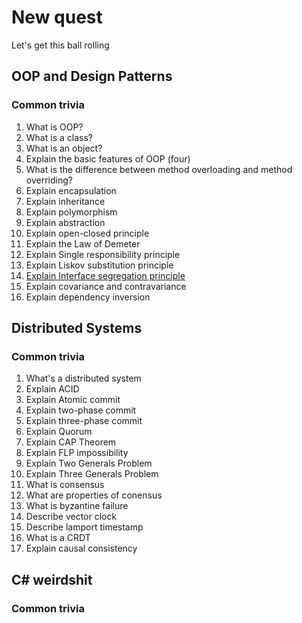 #   New quest
Let's get this ball rolling

##  OOP and Design Patterns

### Common trivia
1.  What is OOP?
2.  What is a class?
3.  What is an object?
4.  Explain the basic features of OOP (four)
5.  What is the difference between method overloading and method overriding?
6.  Explain encapsulation
7.  Explain inheritance
8.  Explain polymorphism
9.  Explain abstraction
10. Explain open-closed principle
11. Explain the Law of Demeter
12. Explain Single responsibility principle
13. Explain Liskov substitution principle
14. [Explain Interface segregation principle](interface_segregation.md)
15. Explain covariance and contravariance
16. Explain dependency inversion

##  Distributed Systems

### Common trivia
1.  What's a distributed system
2.  Explain ACID
3.  Explain Atomic commit
4.  Explain two-phase commit
5.  Explain three-phase commit
6.  Explain Quorum
7.  Explain CAP Theorem
8.  Explain FLP impossibility
9.  Explain Two Generals Problem
10. Explain Three Generals Problem
11. What is consensus
12. What are properties of conensus
13. What is byzantine failure
14. Describe vector clock
15. Describe lamport timestamp
16. What is a CRDT
17. Explain causal consistency

##  C# weirdshit

### Common trivia

